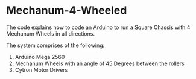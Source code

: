 # Mechanum-4-Wheeled
The code explains how to code an Arduino to run a Square Chassis with 4 Mechanum Wheels in all directions.

The system comprises of the following:

  1) Arduino Mega 2560
  2) Mechanum Wheels with an angle of 45 Degrees between the rollers
  3) Cytron Motor Drivers
